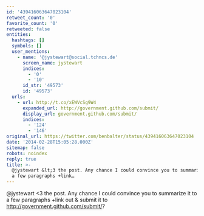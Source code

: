 ```yaml
---
id: '439416063647023104'
retweet_count: '0'
favorite_count: '0'
retweeted: false
entities:
  hashtags: []
  symbols: []
  user_mentions:
    - name: '@jystewart@social.tchncs.de'
      screen_name: jystewart
      indices:
        - '0'
        - '10'
      id_str: '49573'
      id: '49573'
  urls:
    - url: http://t.co/xEWVcSg9W4
      expanded_url: http://government.github.com/submit/
      display_url: government.github.com/submit/
      indices:
        - '124'
        - '146'
original_url: https://twitter.com/benbalter/status/439416063647023104
date: '2014-02-28T15:05:28.000Z'
sitemap: false
robots: noindex
reply: true
title: >-
  @jystewart &lt;3 the post. Any chance I could convince you to summarize it to
  a few paragraphs +link…
---
```


@jystewart &lt;3 the post. Any chance I could convince you to summarize it to a few paragraphs +link out &amp; submit it to http://government.github.com/submit/?